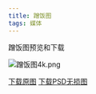 ```yaml
---
title: 蹭饭图
tags: 媒体
---
```


蹭饭图预览和下载

<!--more-->

![蹭饭图4k.png](https://github.com/Techy-Wu/videos/releases/download/0.1/4k.png)


[下载原图](https://github.com/Techy-Wu/videos/releases/download/0.1/4k.png)
[下载PSD无损图](https://github.com/Techy-Wu/videos/releases/download/0.1/4k.psd)
